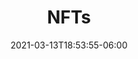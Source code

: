 ---
title: "NFTs"
date: 2021-03-13T18:53:55-06:00
draft: false
heading: "Here are some of my favorite NFTs!"
layout: nfts
---